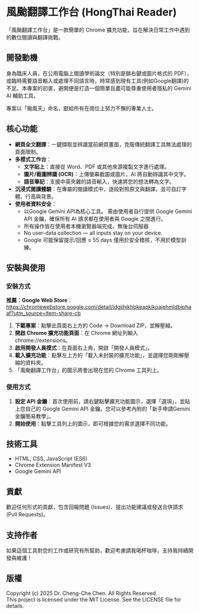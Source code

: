 # **風颱翻譯工作台 (HongThai Reader)**

「風颱翻譯工作台」是一款簡單的 Chrome 擴充功能，旨在解決日常工作中遇到的數位閱讀與翻譯挑戰。

## **開發動機**

身為臨床人員，在公用電腦上閱讀學術論文（特別是鎖右鍵或圖片格式的 PDF），或臨時需要語音輸入或處理不同語言時，時常感到現有工具(例如Google翻譯)的不足。本專案的初衷，避開便是打造一個簡單且盡可能尊重使用者隱私的 Gemini AI 輔助工具。

專案以「颱風天」命名，獻給所有在崗位上努力不懈的專業人士。

## **核心功能**

* **網頁全文翻譯**：一鍵擷取並辨識當前網頁畫面，克服傳統翻譯工具無法處理的頁面限制。  
* **多模式工作台**：  
  * **文字貼上**：直接從 Word、PDF 或其他來源複製文字進行處理。  
  * **圖片/截圖辨識 (OCR)**：上傳螢幕截圖或圖片，AI 將自動辨識其中文字。  
  * **語音筆記**：支援中英夾雜的語音輸入，快速將您的想法轉為文字。  
* **沉浸式閱讀體驗**：在專屬的閱讀模式中，逐段對照原文與翻譯，並可自訂字體、行高與背景。  
* **使用者資料安全**：  
  * 以Google Gemini API為核心工具。 需由使用者自行提供 Google Gemini API 金鑰，確保所有 AI 請求都在使用者與 Google 之間進行。  
  * 所有操作皆在使用者本機瀏覽器端完成，無後台伺服器
  * No user-data collection — all inputs stay on your device.
  * Google 可能保留提示/回應 ≤ 55 days 僅用於安全稽核，不用於模型訓練。
 

## **安裝與使用**

### **安裝方式**
   **推薦：Google Web Store**：https://chromewebstore.google.com/detail/idgjihjkhbkeapkikoajehmldbiphaaf?utm_source=item-share-cb
   
1. **下載專案**：點擊此頁面右上方的 Code \-\> Download ZIP，並解壓縮。  
2. **開啟 Chrome 擴充功能頁面**：在 Chrome 網址列輸入 chrome://extensions。  
3. **啟用開發人員模式**：在頁面右上角，開啟「開發人員模式」。  
4. **載入擴充功能**：點擊左上方的「載入未封裝的擴充功能」，並選擇您剛剛解壓縮的資料夾。  
5. 「風颱翻譯工作台」的圖示將會出現在您的 Chrome 工具列上。

### **使用方式**

1. **設定 API 金鑰**：首次使用前，請右鍵點擊擴充功能圖示，選擇「選項」，並貼上您自己的 Google Gemini API 金鑰。您可以參考內附的「新手申請Gemini金鑰簡易教學」。  
2. **開始使用**：點擊工具列上的圖示，即可根據您的需求選擇不同功能。

## **技術工具**

* HTML, CSS, JavaScript (ES6)  
* Chrome Extension Manifest V3  
* Google Gemini API

## **貢獻**

歡迎任何形式的貢獻，包含回報問題 (Issues)、提出功能建議或發送合併請求 (Pull Requests)。

## **支持作者**

如果這個工具對您的工作或研究有所幫助，歡迎考慮請我喝杯咖啡，支持我持續開發與維護！

## **版權**

Copyright (c) 2025 Dr. Cheng-Che Chen. All Rights Reserved.  
This project is licensed under the MIT License. See the LICENSE file for details.
